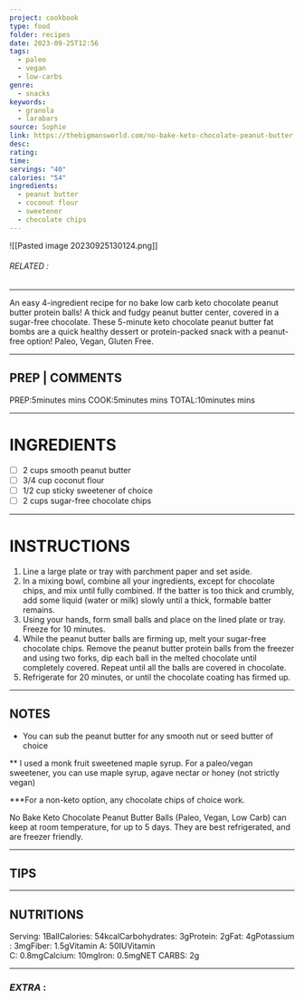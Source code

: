 ```yaml
---
project: cookbook
type: food
folder: recipes
date: 2023-09-25T12:56
tags:
  - paleo
  - vegan
  - low-carbs
genre:
  - snacks
keywords:
  - granola
  - larabars
source: Sophie
link: https://thebigmansworld.com/no-bake-keto-chocolate-peanut-butter-balls-paleo-vegan-low-carb/#wprm-recipe-container-19440
desc: 
rating: 
time: 
servings: "40"
calories: "54"
ingredients:
  - peanut butter
  - coconut flour
  - sweetener
  - chocolate chips
---
```


![[Pasted image 20230925130124.png]]
###### *RELATED* : 
---
An easy 4-ingredient recipe for no bake low carb keto chocolate peanut butter protein balls! A thick and fudgy peanut butter center, covered in a sugar-free chocolate. These 5-minute keto chocolate peanut butter fat bombs are a quick healthy dessert or protein-packed snack with a peanut-free option! Paleo, Vegan, Gluten Free.

---
## PREP | COMMENTS

PREP:5minutes mins
COOK:5minutes mins
TOTAL:10minutes mins

---
# INGREDIENTS

- [ ] 2 cups smooth peanut butter 
- [ ] 3/4 cup coconut flour
- [ ] 1/2 cup sticky sweetener of choice
- [ ] 2 cups sugar-free chocolate chips

---
# INSTRUCTIONS

1. Line a large plate or tray with parchment paper and set aside.
2. In a mixing bowl, combine all your ingredients, except for chocolate chips, and mix until fully combined. If the batter is too thick and crumbly, add some liquid (water or milk) slowly until a thick, formable batter remains. 
3. Using your hands, form small balls and place on the lined plate or tray. Freeze for 10 minutes.
4. While the peanut butter balls are firming up, melt your sugar-free chocolate chips. Remove the peanut butter protein balls from the freezer and using two forks, dip each ball in the melted chocolate until completely covered. Repeat until all the balls are covered in chocolate.
5. Refrigerate for 20 minutes, or until the chocolate coating has firmed up.

---
## NOTES

* You can sub the peanut butter for any smooth nut or seed butter of choice

** I used a monk fruit sweetened maple syrup. For a paleo/vegan sweetener, you can use maple syrup, agave nectar or honey (not strictly vegan)

***For a non-keto option, any chocolate chips of choice work. 

No Bake Keto Chocolate Peanut Butter Balls (Paleo, Vegan, Low Carb) can keep at room temperature, for up to 5 days. They are best refrigerated, and are freezer friendly.

---
## TIPS



---
## NUTRITIONS

Serving: 1BallCalories: 54kcalCarbohydrates: 3gProtein: 2gFat: 4gPotassium: 3mgFiber: 1.5gVitamin A: 50IUVitamin C: 0.8mgCalcium: 10mgIron: 0.5mgNET CARBS: 2g

---
### *EXTRA* :



